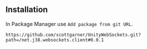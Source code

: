 ## Installation

In Package Manager use `Add package from git URL`.

`https://github.com/scottgarner/UnityWebSockets.git?path=/net.j38.websockets.client#0.0.1`